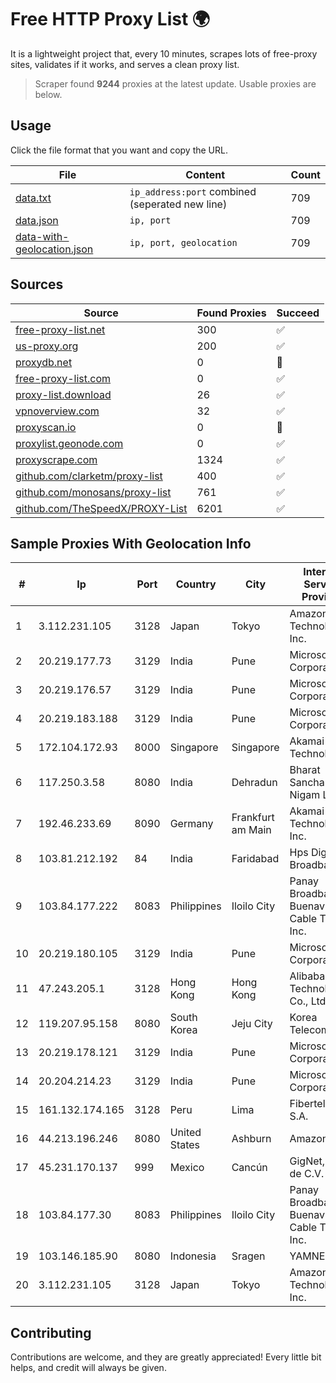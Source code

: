 
# Free HTTP Proxy List 🌍

It is a lightweight project that, every 10 minutes, scrapes lots of free-proxy sites, validates if it works, and serves a clean proxy list.


> Scraper found **9244** proxies at the latest update. Usable proxies are below.

## Usage

Click the file format that you want and copy the URL.


|File|Content|Count|
|----|-------|-----|
|[data.txt](https://raw.githubusercontent.com/themiralay/Proxy-List-World/master/data.txt)|`ip_address:port` combined (seperated new line)|709|
|[data.json](https://raw.githubusercontent.com/themiralay/Proxy-List-World/master/data.json)|`ip, port`|709|
|[data-with-geolocation.json](https://raw.githubusercontent.com/themiralay/Proxy-List-World/master/data-with-geolocation.json)|`ip, port, geolocation`|709|

## Sources

|Source|Found Proxies|Succeed|
|------|-------------|-------|
|[free-proxy-list.net](https://free-proxy-list.net)|300|✅|
|[us-proxy.org](https://www.us-proxy.org)|200|✅|
|[proxydb.net](http://proxydb.net)|0|🚫|
|[free-proxy-list.com](https://free-proxy-list.com/?page=&port=&type%5B%5D=http&type%5B%5D=https&up_time=0&search=Search)|0|✅|
|[proxy-list.download](https://www.proxy-list.download/HTTP)|26|✅|
|[vpnoverview.com](https://vpnoverview.com/privacy/anonymous-browsing/free-proxy-servers)|32|✅|
|[proxyscan.io](https://www.proxyscan.io)|0|🚫|
|[proxylist.geonode.com](https://proxylist.geonode.com/api/proxy-list?limit=300&page=1&sort_by=lastChecked&sort_type=desc&protocols=http,https)|0|✅|
|[proxyscrape.com](https://api.proxyscrape.com/v2/?request=displayproxies&protocol=http&timeout=10000&country=all&ssl=all&anonymity=all)|1324|✅|
|[github.com/clarketm/proxy-list](https://raw.githubusercontent.com/clarketm/proxy-list/master/proxy-list-raw.txt)|400|✅|
|[github.com/monosans/proxy-list](https://raw.githubusercontent.com/monosans/proxy-list/main/proxies/http.txt)|761|✅|
|[github.com/TheSpeedX/PROXY-List](https://raw.githubusercontent.com/TheSpeedX/PROXY-List/master/http.txt)|6201|✅|


## Sample Proxies With Geolocation Info

|#|Ip|Port|Country|City|Internet Service Provider|
|-|--|----|-------|----|-------------------------|
|1|3.112.231.105|3128|Japan|Tokyo|Amazon Technologies Inc.|
|2|20.219.177.73|3129|India|Pune|Microsoft Corporation|
|3|20.219.176.57|3129|India|Pune|Microsoft Corporation|
|4|20.219.183.188|3129|India|Pune|Microsoft Corporation|
|5|172.104.172.93|8000|Singapore|Singapore|Akamai Technologies|
|6|117.250.3.58|8080|India|Dehradun|Bharat Sanchar Nigam Ltd|
|7|192.46.233.69|8090|Germany|Frankfurt am Main|Akamai Technologies, Inc.|
|8|103.81.212.192|84|India|Faridabad|Hps Digital Broadband|
|9|103.84.177.222|8083|Philippines|Iloilo City|Panay Broadband / Buenavista Cable TV., Inc.|
|10|20.219.180.105|3129|India|Pune|Microsoft Corporation|
|11|47.243.205.1|3128|Hong Kong|Hong Kong|Alibaba (US) Technology Co., Ltd.|
|12|119.207.95.158|8080|South Korea|Jeju City|Korea Telecom|
|13|20.219.178.121|3129|India|Pune|Microsoft Corporation|
|14|20.204.214.23|3129|India|Pune|Microsoft Corporation|
|15|161.132.174.165|3128|Peru|Lima|Fibertel Peru S.A.|
|16|44.213.196.246|8080|United States|Ashburn|Amazon.com|
|17|45.231.170.137|999|Mexico|Cancún|GigNet, S.A. de C.V.|
|18|103.84.177.30|8083|Philippines|Iloilo City|Panay Broadband / Buenavista Cable TV., Inc.|
|19|103.146.185.90|8080|Indonesia|Sragen|YAMNET|
|20|3.112.231.105|3128|Japan|Tokyo|Amazon Technologies Inc.|



## Contributing

Contributions are welcome, and they are greatly appreciated! Every
little bit helps, and credit will always be given.

